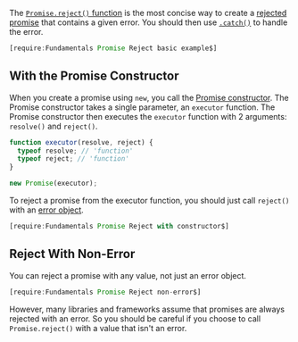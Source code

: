 The [`Promise.reject()` function](https://developer.mozilla.org/en-US/docs/Web/JavaScript/Reference/Global_Objects/Promise/reject) is the most concise way to
create a [rejected promise](/tutorials/fundamentals/promise#promises-as-state-machines) that contains a given error. You
should then use [`.catch()`](/tutorials/fundamentals/catch) to handle the error.

```javascript
[require:Fundamentals Promise Reject basic example$]
```

With the Promise Constructor
----------------------------

When you create a promise using `new`, you call the [Promise constructor](https://developer.mozilla.org/en-US/docs/Web/JavaScript/Reference/Global_Objects/Promise).
The Promise constructor takes a single parameter, an `executor` function.
The Promise constructor then executes the `executor` function with 2
arguments: `resolve()` and `reject()`.

```javascript
function executor(resolve, reject) {
  typeof resolve; // 'function'
  typeof reject; // 'function'
}

new Promise(executor);
```

To reject a promise from the executor function, you should just call
`reject()` with an [error object](https://developer.mozilla.org/en-US/docs/Web/JavaScript/Reference/Global_Objects/Error).

```javascript
[require:Fundamentals Promise Reject with constructor$]
```

Reject With Non-Error
---------------------

You can reject a promise with any value, not just an error object.

```javascript
[require:Fundamentals Promise Reject non-error$]
```

However, many libraries and frameworks assume that promises are always
rejected with an error. So you should be careful if you choose to
call `Promise.reject()` with a value that isn't an error.